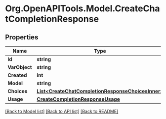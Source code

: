 # Org.OpenAPITools.Model.CreateChatCompletionResponse

## Properties

Name | Type | Description | Notes
------------ | ------------- | ------------- | -------------
**Id** | **string** |  | 
**VarObject** | **string** |  | 
**Created** | **int** |  | 
**Model** | **string** |  | 
**Choices** | [**List&lt;CreateChatCompletionResponseChoicesInner&gt;**](CreateChatCompletionResponseChoicesInner.md) |  | 
**Usage** | [**CreateCompletionResponseUsage**](CreateCompletionResponseUsage.md) |  | [optional] 

[[Back to Model list]](../README.md#documentation-for-models) [[Back to API list]](../README.md#documentation-for-api-endpoints) [[Back to README]](../README.md)

